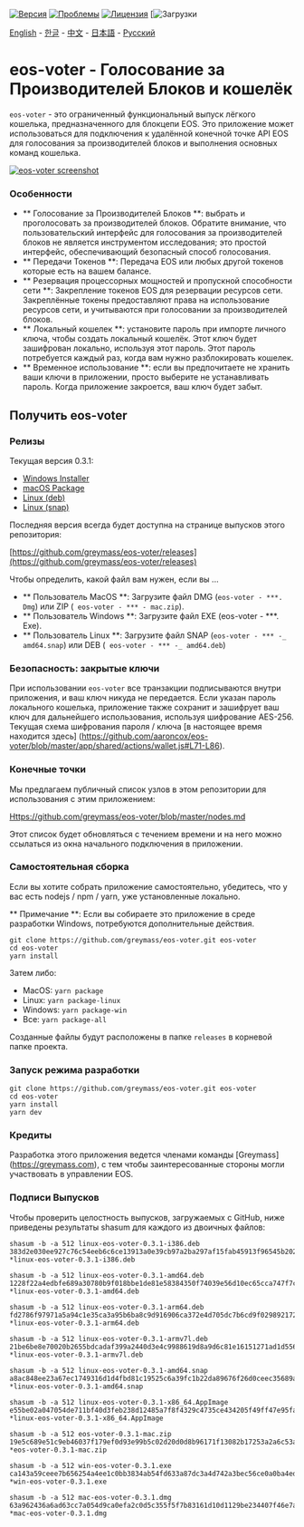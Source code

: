 [![Версия](https://img.shields.io/github/release/greymass/eos-voter/all.svg)](https://github.com/greymass/eos-voter/releases)
[![Проблемы](https://img.shields.io/github/issues/greymass/eos-voter.svg)](https://github.com/greymass/eos-voter/issues)
[![Лицензия](https://img.shields.io/badge/license-MIT-blue.svg)](https://raw.githubusercontent.com/greymass/eos-voter/master/LICENSE)
[![Загрузки](https://img.shields.io/github/downloads/greymass/eos-voter/total.svg)

[English](https://github.com/greymass/eos-voter/blob/master/README.md) - [한글](https://github.com/greymass/eos-voter/blob/master/README.kr.md) - [中文](https://github.com/greymass/eos-voter/blob/master/README.zh.md) - [日本語](https://github.com/greymass/eos-voter/blob/master/README.ja.md) - [Русский](https://github.com/greymass/eos-voter/blob/master/README.ru.md)

# eos-voter - Голосование за Производителей Блоков и кошелёк

`eos-voter` - это ограниченный функциональный выпуск лёгкого кошелька, предназначенного для блокцепи EOS. Это приложение может использоваться для подключения к удалённой конечной точке API EOS для голосования за производителей блоков и выполнения основных команд кошелька.


[![eos-voter screenshot](https://raw.githubusercontent.com/greymass/eos-voter/master/eos-voter.png)](https://raw.githubusercontent.com/greymass/eos-voter/master/eos-voter.png)

### Особенности

- ** Голосование за Производителей Блоков **: выбрать и проголосовать за производителей блоков. Обратите внимание, что пользовательский интерфейс для голосования за производителей блоков не является инструментом исследования; это простой интерфейс, обеспечивающий безопасный способ голосования.
- ** Передачи Токенов **: Передача EOS или любых другой токенов которые есть на вашем балансе.
- ** Резервация процессорных мощностей и пропускной способности сети **: Закрепление токенов EOS для резервации ресурсов сети. Закреплённые токены предоставляют права на использование ресурсов сети, и учитываются при голосовании за производителей блоков.
- ** Локальный кошелек **: установите пароль при импорте личного ключа, чтобы создать локальный кошелёк. Этот ключ будет зашифрован локально, используя этот пароль. Этот пароль потребуется каждый раз, когда вам нужно разблокировать кошелек.
- ** Временное использование **: если вы предпочитаете не хранить ваши ключи в приложении, просто выберите не устанавливать пароль. Когда приложение закроется, ваш ключ будет забыт.

## Получить eos-voter

### Релизы

Текущая версия 0.3.1:

- [Windows Installer](https://github.com/greymass/eos-voter/releases/download/v0.3.1/win-eos-voter-0.3.1.exe)
- [macOS Package](https://github.com/greymass/eos-voter/releases/download/v0.3.1/mac-eos-voter-0.3.1.dmg)
- [Linux (deb)](https://github.com/greymass/eos-voter/releases/download/v0.3.1/linux-eos-voter-0.3.1-amd64.deb)
- [Linux (snap)](https://github.com/greymass/eos-voter/releases/download/v0.3.1/linux-eos-voter-0.3.1-amd64.snap)

Последняя версия всегда будет доступна на странице выпусков этого репозитория:

[https://github.com/greymass/eos-voter/releases](https://github.com/greymass/eos-voter/releases)

Чтобы определить, какой файл вам нужен, если вы ...

- ** Пользователь MacOS **: Загрузите файл DMG (`eos-voter - ***. Dmg`) или ZIP (` eos-voter - *** - mac.zip`).
- ** Пользователь Windows **: Загрузите файл EXE (eos-voter - ***. Exe).
- ** Пользователь Linux **: Загрузите файл SNAP (`eos-voter - *** -_ amd64.snap`) или DEB (` eos-voter - *** -_ amd64.deb`)

### Безопасность: закрытые ключи

При использовании `eos-voter` все транзакции подписываются внутри приложения, и ваш ключ никуда не передается. Если указан пароль локального кошелька, приложение также сохранит и зашифрует ваш ключ для дальнейшего использования, используя шифрование AES-256. Текущая схема шифрования пароля / ключа [в настоящее время находится здесь] (https://github.com/aaroncox/eos-voter/blob/master/app/shared/actions/wallet.js#L71-L86).

### Конечные точки

Мы предлагаем публичный список узлов в этом репозитории для использования с этим приложением:

[Https://github.com/greymass/eos-voter/blob/master/nodes.md](https://github.com/greymass/eos-voter/blob/master/nodes.md)

Этот список будет обновляться с течением времени и на него можно ссылаться из окна начального подключения в приложении.

### Самостоятельная сборка

Если вы хотите собрать приложение самостоятельно, убедитесь, что у вас есть nodejs / npm / yarn, уже установленные локально.

** Примечание **: Если вы собираете это приложение в среде разработки Windows, потребуются дополнительные действия.

```
git clone https://github.com/greymass/eos-voter.git eos-voter
cd eos-voter
yarn install
```

Затем либо:

- MacOS: `yarn package`
- Linux: `yarn package-linux`
- Windows: `yarn package-win`
- Все: `yarn package-all`

Созданные файлы будут расположены в папке `releases` в корневой папке проекта.

### Запуск режима разработки

```
git clone https://github.com/greymass/eos-voter.git eos-voter
cd eos-voter
yarn install
yarn dev
```

### Кредиты

Разработка этого приложения ведется членами команды [Greymass] (https://greymass.com), с тем чтобы заинтересованные стороны могли участвовать в управлении EOS.

### Подписи Выпусков

Чтобы проверить целостность выпусков, загружаемых с GitHub, ниже приведены результаты shasum для каждого из двоичных файлов:

```
shasum -b -a 512 linux-eos-voter-0.3.1-i386.deb
383d2e030ee927c76c54eeb6c6ce13913a0e39cb97a2ba297af15fab45913f96545b2025b986115d01a8ecab14e964749370990789e68ccdb19a6c5210933f5d *linux-eos-voter-0.3.1-i386.deb

shasum -b -a 512 linux-eos-voter-0.3.1-amd64.deb
1228f22a4edbfe689a30780b9f018bbe1de81e58384350f74039e56d10ec65cca747f7c91971df43d1fe92365fc7f38ebeceafb3b2bee750c267a021564ab6c0 *linux-eos-voter-0.3.1-amd64.deb

shasum -b -a 512 linux-eos-voter-0.3.1-arm64.deb
fd2786f97971a5a94c1e35ca3a95b6ba8c9d916906ca372e4d705dc7b6cd9f0298921725a6df3e6348cb31efc321bb5578086f8f7171a9af15b6dc0045ae59fd *linux-eos-voter-0.3.1-arm64.deb

shasum -b -a 512 linux-eos-voter-0.3.1-armv7l.deb
21be6be8e70020b2655bdcadaf399a2440d3e4c9988619d8a9d6c81e16151271ad1d5568452a219d02f2e9ff196e79e349f7ec876be0570e424165e3b0cc3c5d *linux-eos-voter-0.3.1-armv7l.deb

shasum -b -a 512 linux-eos-voter-0.3.1-amd64.snap
a8ac848ee23a67ec1749316d1d4fbd81c19525c6a39fc1b22da89676f26d0ceec35689ae3b6feaccec5e6e515466d8b087ede1c057d4b01fb97295faeff80dd4 *linux-eos-voter-0.3.1-amd64.snap

shasum -b -a 512 linux-eos-voter-0.3.1-x86_64.AppImage
e55be02a047054de711bf40d3feb238d12485a7f8f4329c4735ce434205f49ff47e95fa0ed32d42a7ee16bb3db7f8f1602530ecb5ef009331af2d91016ae79d8 *linux-eos-voter-0.3.1-x86_64.AppImage

shasum -b -a 512 eos-voter-0.3.1-mac.zip
19e5c689e51c9eb46037f179ef0d93e99b5c02d20d0d8b96171f13082b17253a2a6c53ad759d55807e8546e18f1fe90ace6b84d7ee98e157ccf5e858c1210f4d *eos-voter-0.3.1-mac.zip

shasum -b -a 512 win-eos-voter-0.3.1.exe
ca143a59ceee7b656254a4ee1c0bb3834ab54fd633a87dc3a4d742a3bec56ce0a0ba4ed4384e2c8571d36075acda6ef4cdf47df4e490efe798b8a95345aa1bd8 *win-eos-voter-0.3.1.exe

shasum -b -a 512 mac-eos-voter-0.3.1.dmg
63a962436a6ad63cc7a054d9ca0efa2c0d5c355f5f7b83161d10d1129be234407f46e7a96bcd8bfd107a8b7b05ccb8f0e95457ac38e3b6060985868d4457fdb7 *mac-eos-voter-0.3.1.dmg
```

